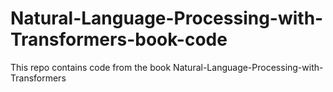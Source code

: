 # Natural-Language-Processing-with-Transformers-book-code
This repo contains code from the book Natural-Language-Processing-with-Transformers
